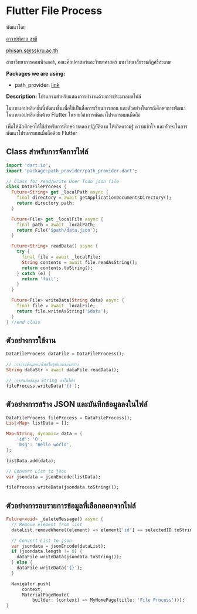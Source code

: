 # Flutter File Process

พัฒนาโดย 

[อาจาย์พิศาล สุขขี](https://www.facebook.com/numvarn)

phisan.s@sskru.ac.th

สาขาวิทยาการคอมพิวเตอร์, คณะศิลปศาสตร์และวิทยาศาสตร์ มหาวิทยาลัยราชภัฏศรีสะเกษ

**Packages we are using:**

- path_provider: [link](https://pub.dev/packages/path_provider)

**Description:**
โปรแกรมสำหรับแสดงการทำงานด้วยการประมวลผลไฟล์

โมบายแอปพลิเคชั่นนี้พัฒนาขึ้นเพื่อใช้เป็นสื่อการเรียนการสอน และตัวอย่างในกรณีศึกษาการพัฒนาโมบายแอปพลิเคชั่นด้วย Flutter ในรายวิชาการพัฒนาโปรแกรมบนมือถือ

เพื่อให้นักศึกษาได้ใช้สำหรับการศึกษา ทดลองปฏิบัติตาม ให้เกิดความรู้ ความเข้าใจ และทักษะในการพัฒนาโปรแกรมบนมือถือด้วย Flutter

## Class สำหรับการจัดการไฟล์

```dart
import 'dart:io';
import 'package:path_provider/path_provider.dart';

// Class for read/write User Todo json file
class DataFileProcess {
  Future<String> get _localPath async {
    final directory = await getApplicationDocumentsDirectory();
    return directory.path;
  }

  Future<File> get _localFile async {
    final path = await _localPath;
    return File('$path/data.json');
  }

  Future<String> readData() async {
    try {
      final file = await _localFile;
      String contents = await file.readAsString();
      return contents.toString();
    } catch (e) {
      return 'fail';
    }
  }

  Future<File> writeData(String data) async {
    final file = await _localFile;
    return file.writeAsString('$data');
  }
} //end class
```

## ตัวอย่างการใช้งาน
```dart
DataFileProcess dataFile = DataFileProcess();

// การอ่านข้อมูลจากไฟล์ในรูปแบบของสตริง
String dataStr = await dataFile.readData();

// การบันทึกข้อมูล String ลงในไฟล์
fileProcess.writeData('{}');
```

## ตัวอย่างการสร้าง JSON และบันทึกข้อมูลลงในไฟล์
```dart
DataFileProcess fileProcess = DataFileProcess();
List<Map> listData = [];

Map<String, dynamic> data = {
    'id': '0',
    'msg': 'Hello world',
};

listData.add(data);

// Convert List to json
var jsondata = jsonEncode(listData);

fileProcess.writeData(jsondata.toString());
```

## ตัวอย่างการลบรายการข้อมูลที่เลือกออกจากไฟล์

```dart
Future<void> _deleteMessage() async {
  // Remove element from list
  dataList.removeWhere((element) => element['id'] == selectedID.toString());

  // Convert List to json
  var jsondata = jsonEncode(dataList);
  if (jsondata.length != 0) {
    dataFile.writeData(jsondata.toString());
  } else {
    dataFile.writeData('{}');
  }

  Navigator.push(
      context,
      MaterialPageRoute(
          builder: (context) => MyHomePage(title: 'File Process')));
}
```